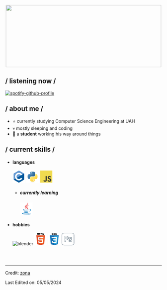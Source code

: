 <p align = center ><img src="https://i.postimg.cc/Qxn2jcRM/Proyecto-nuevo.png" width="500" height="200"/> </p>

<div>

<h2> / listening now /</h2>

[![spotify-github-profile](https://spotify-github-profile.vercel.app/api/view?uid=javier.alonsop9&cover_image=true&theme=novatorem&show_offline=false&background_color=121212&interchange=true&bar_color=5fbc5c&bar_color_cover=false)](https://spotify-github-profile.vercel.app/api/view?uid=javier.alonsop9&redirect=true)

<h2> / about me /</h2>
  
- ⭐ currently studying Computer Science Engineering at UAH
- 💀 mostly sleeping and coding
- 👾 a **student** working his way around things
  
<h2> / current skills / </h2>
  
- <h4> languages </h4>
  <img src="https://raw.githubusercontent.com/devicons/devicon/master/icons/c/c-original.svg" alt="c" width="40" height="40"/>
  <img src="https://raw.githubusercontent.com/devicons/devicon/master/icons/python/python-original.svg" alt="python" width="40" height="40"/>
  <img src="https://raw.githubusercontent.com/devicons/devicon/master/icons/javascript/javascript-original.svg" alt="javascript" width="40" height="40"/>
  
  - <h5> currently learning </h5>
    <img src="https://raw.githubusercontent.com/devicons/devicon/master/icons/java/java-original.svg" alt="java" width="40" height="40"/>
  
- <h4> hobbies </h4>
  <img src="https://download.blender.org/branding/community/blender_community_badge_white.svg" alt="blender" width="40" height="40"/>
  <img src="https://raw.githubusercontent.com/devicons/devicon/master/icons/html5/html5-original-wordmark.svg" alt="html5" width="40" height="40"/>
  <img src="https://raw.githubusercontent.com/devicons/devicon/master/icons/css3/css3-original-wordmark.svg" alt="css3" width="40" height="40"/>
  <img src="https://raw.githubusercontent.com/devicons/devicon/master/icons/photoshop/photoshop-line.svg" alt="photoshop" width="40" height="40"/>
  
  </br></br>
  
<div align="right">

  </div>
  </div>

------
Credit: [zona](https://github.com/zona05)

Last Edited on: 05/05/2024
